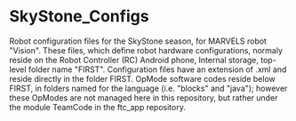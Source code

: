 # SkyStone_Configs
Robot configuration files for the SkyStone season, for MARVELS robot "Vision".
These files, which define robot hardware configurations, normaly reside on the Robot Controller (RC) Android phone, Internal storage, top-level folder name "FIRST".  Configuration files have an extension of .xml and reside directly in the folder FIRST.  OpMode software codes reside below FIRST, in folders named for the language (i.e. "blocks" and "java"); however these OpModes are not managed here in this repository, but rather under the module TeamCode in the ftc_app repository.
